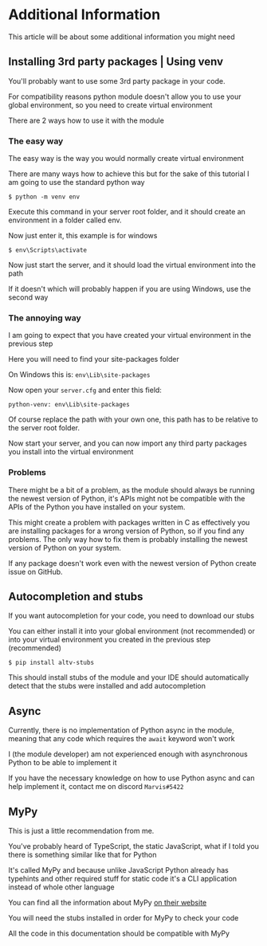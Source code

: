 # Additional Information

This article will be about some additional information you might need

## Installing 3rd party packages | Using venv

You'll probably want to use some 3rd party package in your code.

For compatibility reasons python module doesn't allow you to use your global environment, so you need to create virtual environment

There are 2 ways how to use it with the module

### The easy way

The easy way is the way you would normally create virtual environment

There are many ways how to achieve this but for the sake of this tutorial I am going to use the standard python way

```
$ python -m venv env
```

Execute this command in your server root folder, and it should create an environment in a folder called env.

Now just enter it, this example is for windows

```
$ env\Scripts\activate
```

Now just start the server, and it should load the virtual environment into the path

If it doesn't which will probably happen if you are using Windows, use the second way

### The annoying way

I am going to expect that you have created your virtual environment in the previous step

Here you will need to find your site-packages folder

On Windows this is: `env\Lib\site-packages`

Now open your `server.cfg` and enter this field:
```
python-venv: env\Lib\site-packages
```
Of course replace the path with your own one, this path has to be relative to the server root folder.

Now start your server, and you can now import any third party packages you install into the virtual environment

### Problems

There might be a bit of a problem, as the module should always be running the newest version of Python, it's APIs might not be compatible with the APIs of the Python you have installed on your system. 

This might create a problem with packages written in C as effectively you are installing packages for a wrong version of Python, so if you find any problems. The only way how to fix them is probably installing the newest version of Python on your system.

If any package doesn't work even with the newest version of Python create issue on GitHub.

## Autocompletion and stubs

If you want autocompletion for your code, you need to download our stubs

You can either install it into your global environment (not recommended) or into your virtual environment you created in the previous step (recommended)

```
$ pip install altv-stubs
```

This should install stubs of the module and your IDE should automatically detect that the stubs were installed and add autocompletion

## Async

Currently, there is no implementation of Python async in the module, meaning that any code which requires the `await` keyword won't work

I (the module developer) am not experienced enough with asynchronous Python to be able to implement it

If you have the necessary knowledge on how to use Python async and can help implement it, contact me on discord `Marvis#5422`

## MyPy

This is just a little recommendation from me.

You've probably heard of TypeScript, the static JavaScript, what if I told you there is something similar like that for Python

It's called MyPy and because unlike JavaScript Python already has typehints and other required stuff for static code it's a CLI application instead of whole other language

You can find all the information about MyPy [on their website](https://mypy.readthedocs.io/en/stable/)

You will need the stubs installed in order for MyPy to check your code

All the code in this documentation should be compatible with MyPy
